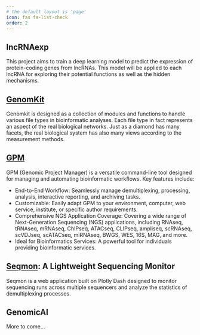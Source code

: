 ```yaml
---
# the default layout is 'page'
icon: fas fa-list-check
order: 2
---
```



## lncRNAexp

This project aims to train a deep learning model to predict the expression of protein-coding genes from lncRNAs. This model will be applied to each lncRNA for exploring their potential functions as well as the hidden mechanisms.

## [GenomKit](https://github.com/chaochungkuo/Genomkit)

Genomkit is designed as a collection of modules and functions to handle various file types in bioinformatic analyses. Each file type in fact represents an aspect of the real biological networks. Just as a diamond has many facets, the real biological system has also many views according to the measurement methods.

## [GPM](https://github.com/chaochungkuo/GPM)

GPM (Genomic Project Manager) is a versatile command-line tool designed for managing and automating bioinformatic workflows. Key features include:

- End-to-End Workflow: Seamlessly manage demultiplexing, processing, analysis, interactive reporting, and archiving tasks.
- Customizable: Easily adapt GPM to your environment, computer, web service, institute, or specific author requirements.
- Comprehensive NGS Application Coverage: Covering a wide range of Next-Generation Sequencing (NGS) applications, including RNAseq, tRNAseq, mRNAseq, ChIPseq, ATACseq, CLIPseq, ampliseq, scRNAseq, scVDJseq, scATACseq, miRNAseq, BWGS, WES, 16S, MAG, and more.
- Ideal for Bioinformatics Services: A powerful tool for individuals providing bioinformatic services.

## [Seqmon](https://github.com/chaochungkuo/seqmon): A Lightweight Sequencing Monitor

Seqmon is a web application built on Plotly Dash designed to monitor sequencing runs across multiple sequencers and analyze the statistics of demultiplexing processes.

## GenomicAI

More to come...

